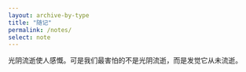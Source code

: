 ```yaml
---
layout: archive-by-type
title: "随记"
permalink: /notes/
select: note
---
```


光阴流逝使人感慨。可是我们最害怕的不是光阴流逝，而是发觉它从未流逝。
